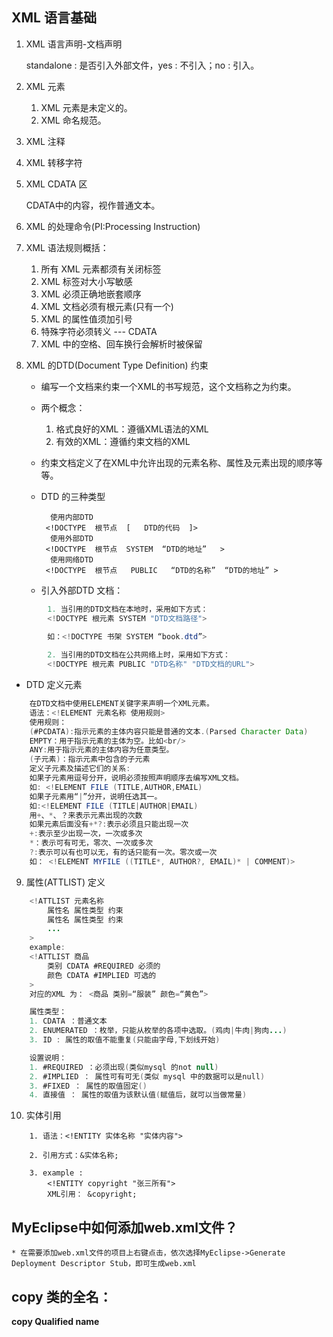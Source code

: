 ## XML 语言基础

1. XML 语言声明-文档声明

    <? xml version="1.0" encoding="utf-8" standalone="yes" ?>

    standalone : 是否引入外部文件，yes : 不引入；no : 引入。

2. XML 元素

    1. XML 元素是未定义的。
    2. XML 命名规范。

3. XML 注释

4. XML 转移字符

5. XML CDATA 区

    CDATA中的内容，视作普通文本。
    <![CDATA[文本内容]]>

6. XML 的处理命令(PI:Processing Instruction)

    <? xml-stylesheet type="text/css" href="aaa.css" ?>

7. XML 语法规则概括：

    1. 所有 XML 元素都须有关闭标签
    2. XML 标签对大小写敏感
    3. XML 必须正确地嵌套顺序
    4. XML 文档必须有根元素(只有一个)
    5. XML 的属性值须加引号
    6. 特殊字符必须转义 --- CDATA
    7. XML 中的空格、回车换行会解析时被保留

8. XML 的DTD(Document Type Definition) 约束

    * 编写一个文档来约束一个XML的书写规范，这个文档称之为约束。

    * 两个概念：

        1. 格式良好的XML：遵循XML语法的XML
        2. 有效的XML：遵循约束文档的XML

    * 约束文档定义了在XML中允许出现的元素名称、属性及元素出现的顺序等等。

    * DTD 的三种类型
    
            使用内部DTD
           <!DOCTYPE  根节点  [   DTD的代码  ]>
            使用外部DTD
           <!DOCTYPE  根节点  SYSTEM  “DTD的地址”   >
            使用网络DTD
           <!DOCTYPE  根节点   PUBLIC   “DTD的名称”  “DTD的地址” >

    * 引入外部DTD 文档：
```java
        1. 当引用的DTD文档在本地时，采用如下方式：
        <!DOCTYPE 根元素 SYSTEM "DTD文档路径">
    
        如：<!DOCTYPE 书架 SYSTEM “book.dtd”>

        2. 当引用的DTD文档在公共网络上时，采用如下方式：
        <!DOCTYPE 根元素 PUBLIC "DTD名称" "DTD文档的URL">
```
   
   * DTD 定义元素
  
```java
    在DTD文档中使用ELEMENT关键字来声明一个XML元素。
    语法：<!ELEMENT 元素名称 使用规则>
    使用规则：
    (#PCDATA):指示元素的主体内容只能是普通的文本.(Parsed Character Data)
    EMPTY：用于指示元素的主体为空。比如<br/>
    ANY:用于指示元素的主体内容为任意类型。
    (子元素)：指示元素中包含的子元素
    定义子元素及描述它们的关系:
    如果子元素用逗号分开，说明必须按照声明顺序去编写XML文档。
    如: <!ELEMENT FILE (TITLE,AUTHOR,EMAIL)
    如果子元素用“|”分开，说明任选其一。
    如:<!ELEMENT FILE (TITLE|AUTHOR|EMAIL)
    用+、*、？来表示元素出现的次数
    如果元素后面没有+*?:表示必须且只能出现一次
    +:表示至少出现一次，一次或多次
    *：表示可有可无，零次、一次或多次
    ?:表示可以有也可以无，有的话只能有一次。零次或一次
    如： <!ELEMENT MYFILE ((TITLE*, AUTHOR?, EMAIL)* | COMMENT)> 
```

9. 属性(ATTLIST) 定义
```java
    <!ATTLIST 元素名称
        属性名 属性类型 约束
        属性名 属性类型 约束
        ...
    >
    example: 
    <!ATTLIST 商品
        类别 CDATA #REQUIRED 必须的
        颜色 CDATA #IMPLIED 可选的
    >
    对应的XML 为： <商品 类别=“服装” 颜色=“黄色”>

    属性类型：
    1. CDATA ：普通文本
    2. ENUMERATED ：枚举，只能从枚举的各项中选取。(鸡肉|牛肉|狗肉...)
    3. ID : 属性的取值不能重复(只能由字母,下划线开始)

    设置说明：
    1. #REQUIRED ：必须出现(类似mysql 的not null)
    2. #IMPLIED ： 属性可有可无(类似 mysql 中的数据可以是null)
    3. #FIXED ： 属性的取值固定()
    4. 直接值 ： 属性的取值为该默认值(赋值后，就可以当做常量)
```

10. 实体引用
```
    1. 语法：<!ENTITY 实体名称 "实体内容">

    2. 引用方式：&实体名称;

    3. example :
        <!ENTITY copyright "张三所有">
        XML引用： &copyright;

```

## MyEclipse中如何添加web.xml文件？
    * 在需要添加web.xml文件的项目上右键点击，依次选择MyEclipse->Generate Deployment Descriptor Stub，即可生成web.xml

## copy 类的全名：

**copy Qualified name**